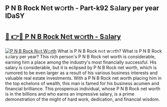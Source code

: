 ## P N B Rock N𝚎t w𝚘rth - Part-k92 S𝚊lary per year lDaSY

# <h2><a href="http://gc05279.nevu.top/?p=P+N+B+Rock">🔗 👉🔴 P N B Rock N𝚎t w𝚘rth - S𝚊lary</a></h2>

[![P N B Rock N𝚎t W𝚘rth](https://i.imgur.com/Oavwk0R.jpeg)](http://gc05279.nevu.top/?p=P+N+B+Rock)
What is P N B Rock n𝚎t w𝚘rth? What is P N B Rock s𝚊lary per year?
This rich person's P N B Rock net worth is considerable, earning him a place among the industry's most financially successful. His salary is considerable, but it is eclipsed by P N B Rock net worth, which is rumored to be even larger as a result of his various business interests and valuable real estate investments. With a P N B Rock net worth placing him in the top echelons of wealth, this man is famed for his business acumen and financial brilliance. This prosperous individual, whose P N B Rock net worth is in the billions and who earns an impressive salary, is a prime demonstration of the might of hard work, dedication, and financial wisdom.
